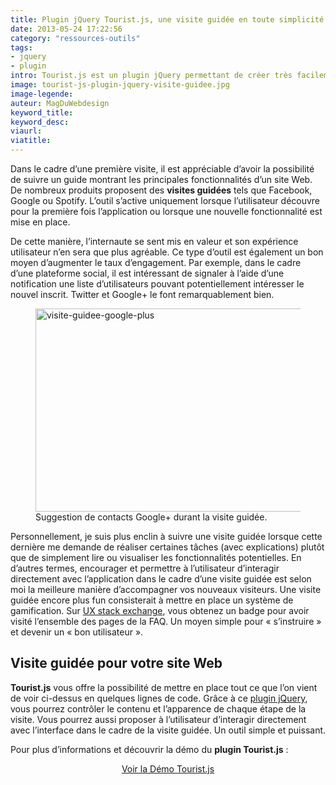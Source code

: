 ```yaml
---
title: Plugin jQuery Tourist.js, une visite guidée en toute simplicité
date: 2013-05-24 17:22:56
category: "ressources-outils"
tags:
- jquery
- plugin
intro: Tourist.js est un plugin jQuery permettant de créer très facilement une visite guidée de votre application.
image: tourist-js-plugin-jquery-visite-guidee.jpg
image-legende:
auteur: MagDuWebdesign
keyword_title:
keyword_desc:
viaurl:
viatitle:
---
```


<p>Dans le cadre d’une première visite, il est appréciable d’avoir la possibilité de suivre un guide montrant les principales fonctionnalités d’un site Web. De nombreux produits proposent des <strong>visites guidées</strong> tels que Facebook, Google ou Spotify. L’outil s’active uniquement lorsque l’utilisateur découvre pour la première fois l’application ou lorsque une nouvelle fonctionnalité est mise en place.</p>
<p>De cette manière, l’internaute se sent mis en valeur et son expérience utilisateur n’en sera que plus agréable. Ce type d’outil est également un bon moyen d’augmenter le taux d’engagement. Par exemple, dans le cadre d’une plateforme social, il est intéressant de signaler à l’aide d’une notification une liste d’utilisateurs pouvant potentiellement intéresser le nouvel inscrit. Twitter et Google+ le font remarquablement bien.</p>
<figure>
  <img class="left" src="https://s3-eu-west-1.amazonaws.com/mdw-images/large/visite-guidee-google-plus.jpg" alt="visite-guidee-google-plus" width="555" height="325">
  <figcaption>Suggestion de contacts Google+ durant la visite guidée.</figcaption>
</figure>
<p>Personnellement, je suis plus enclin à suivre une visite guidée lorsque cette dernière me demande de réaliser certaines tâches (avec explications) plutôt que de simplement lire ou visualiser les fonctionnalités potentielles. En d’autres termes, encourager et permettre à l’utilisateur d’interagir directement avec l’application dans le cadre d’une visite guidée est selon moi la meilleure manière d’accompagner vos nouveaux visiteurs. Une visite guidée encore plus fun consisterait à mettre en place un système de gamification. Sur&nbsp;<a href="http://ux.stackexchange.com/" target="_blank">UX stack exchange</a>, vous obtenez un badge pour avoir visité l’ensemble des pages de la FAQ. Un moyen simple pour «&nbsp;s’instruire&nbsp;» et devenir un «&nbsp;bon utilisateur&nbsp;».</p>
<h2>Visite guidée pour votre site Web</h2>
<p><strong>Tourist.js</strong> vous offre la possibilité de mettre en place tout ce que l’on vient de voir ci-dessus en quelques lignes de code. Grâce à ce <a title="Tous les articles Plugins jQuery" href="http://magazineduwebdesign.com/tag/jquery/">plugin jQuery</a>, vous pourrez contrôler le contenu et l’apparence de chaque étape de la visite. Vous pourrez aussi proposer à l’utilisateur d’interagir directement avec l’interface dans le cadre de la visite guidée. Un outil simple et puissant.</p>
<p>Pour plus d’informations et découvrir la démo du <strong>plugin Tourist.js</strong> :</p>
<p style="text-align: center;"><a class="button primary radius" href="http://easelinc.github.io/tourist/" target="_blank">Voir la Démo Tourist.js</a></p>
